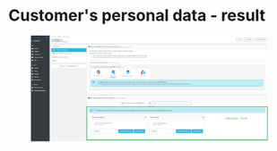 # Customer's personal data - result

<figure><img src="../../../../../../.gitbook/assets/image (35).png" alt=""><figcaption></figcaption></figure>
